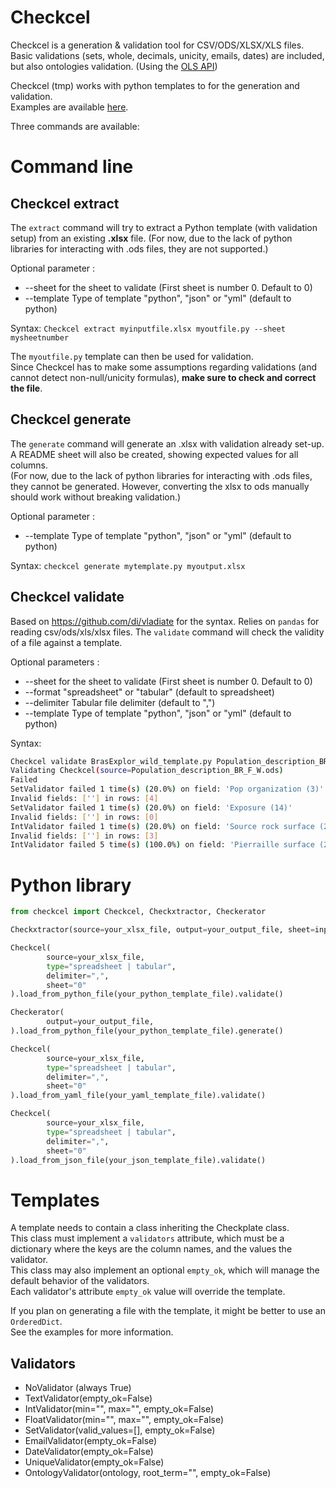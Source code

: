 # Checkcel

Checkcel is a generation & validation tool for CSV/ODS/XLSX/XLS files.
Basic validations (sets, whole, decimals, unicity, emails, dates) are included, but also ontologies validation.
(Using the [OLS API](https://www.ebi.ac.uk/ols/index))

Checkcel (tmp) works with python templates to for the generation and validation.  
Examples are available [here](https://github.com/mboudet/checkcel_templates).  

Three commands are available:

# Command line

## Checkcel extract

The `extract` command will try to extract a Python template (with validation setup) from an existing **.xlsx** file. (For now, due to the lack of python libraries for interacting with .ods files, they are not supported.)

Optional parameter :
* --sheet for the sheet to validate (First sheet is number 0. Default to 0)
* --template Type of template "python", "json" or "yml" (default to python)

Syntax:
`Checkcel extract myinputfile.xlsx myoutfile.py --sheet mysheetnumber`

The `myoutfile.py` template can then be used for validation.  
Since Checkcel has to make some assumptions regarding validations (and cannot detect non-null/unicity formulas), **make sure to check and correct the file**.  

## Checkcel generate

The `generate` command will generate an .xlsx with validation already set-up. A README sheet will also be created, showing expected values for all columns.  
(For now, due to the lack of python libraries for interacting with .ods files, they cannot be generated. However, converting the xlsx to ods manually should work without breaking validation.)  

Optional parameter :
* --template Type of template "python", "json" or "yml" (default to python)

Syntax:
`checkcel generate mytemplate.py myoutput.xlsx`


## Checkcel validate
Based on https://github.com/di/vladiate for the syntax. Relies on `pandas` for reading csv/ods/xls/xlsx files.
The `validate` command will check the validity of a file against a template.

Optional parameters :
* --sheet for the sheet to validate (First sheet is number 0. Default to 0)
* --format "spreadsheet" or "tabular" (default to spreadsheet)
* --delimiter Tabular file delimiter (default to ",")
* --template Type of template "python", "json" or "yml" (default to python)

Syntax:
```bash
Checkcel validate BrasExplor_wild_template.py Population_description_BR_F_W.ods --sheet 2  
Validating Checkcel(source=Population_description_BR_F_W.ods)
Failed
SetValidator failed 1 time(s) (20.0%) on field: 'Pop organization (3)'
Invalid fields: [''] in rows: [4]
SetValidator failed 1 time(s) (20.0%) on field: 'Exposure (14)'
Invalid fields: [''] in rows: [0]
IntValidator failed 1 time(s) (20.0%) on field: 'Source rock surface (24)'
Invalid fields: [''] in rows: [3]
IntValidator failed 5 time(s) (100.0%) on field: 'Pierraille surface (25)'
```

# Python library

```python
from checkcel import Checkcel, Checkxtractor, Checkerator

Checkxtractor(source=your_xlsx_file, output=your_output_file, sheet=input_sheet_number).extract()

Checkcel(
        source=your_xlsx_file,
        type="spreadsheet | tabular",
        delimiter=",",
        sheet="0"
).load_from_python_file(your_python_template_file).validate()

Checkerator(
        output=your_output_file,
).load_from_python_file(your_python_template_file).generate()

Checkcel(
        source=your_xlsx_file,
        type="spreadsheet | tabular",
        delimiter=",",
        sheet="0"
).load_from_yaml_file(your_yaml_template_file).validate()

Checkcel(
        source=your_xlsx_file,
        type="spreadsheet | tabular",
        delimiter=",",
        sheet="0"
).load_from_json_file(your_json_template_file).validate()

```

# Templates
A template needs to contain a class inheriting the Checkplate class.  
This class must implement a `validators` attribute, which must be a dictionary where the keys are the column names, and the values the validator.  
This class may also implement an optional `empty_ok`, which will manage the default behavior of the validators.  
Each validator's attribute `empty_ok` value will override the template.


If you plan on generating a file with the template, it might be better to use an `OrderedDict`.  
See the examples for more information.  

## Validators
* NoValidator (always True)
* TextValidator(empty_ok=False)
* IntValidator(min="", max="", empty_ok=False)
* FloatValidator(min="", max="", empty_ok=False)
* SetValidator(valid_values=[], empty_ok=False)
* EmailValidator(empty_ok=False)
* DateValidator(empty_ok=False)
* UniqueValidator(empty_ok=False)
* OntologyValidator(ontology, root_term="", empty_ok=False)
